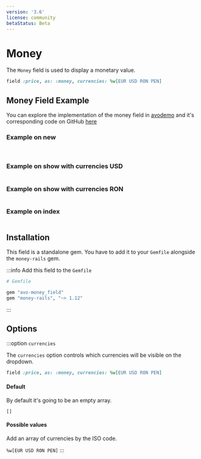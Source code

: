 ```yaml
---
version: '3.6'
license: community
betaStatus: Beta
---
```


# Money

The `Money` field is used to display a monetary value.

```ruby
field :price, as: :money, currencies: %w[EUR USD RON PEN]
```
## Money Field Example

You can explore the implementation of the money field in [avodemo](https://main.avodemo.com/avo/resources/products/new) and it's corresponding code on GitHub [here](https://github.com/avo-hq/main.avodemo.com/blob/main/app/avo/resources/product.rb)

### Example on new

<img :src="('/assets/img/money-field.png')" class="border mb-4" />

<img :src="('/assets/img/money-field2.png')" class="border mb-4" />

### Example on show with currencies USD

<img :src="('/assets/img/money-field-show.png')" class="border mb-4" />

### Example on show with currencies RON

<img :src="('/assets/img/money-field-show-lei.png')" class="border mb-4" />

### Example on index

<img :src="('/assets/img/money-field-index.png')" class="border mb-4" />

## Installation

This field is a standalone gem.
You have to add it to your `Gemfile` alongside the `money-rails` gem.

:::info Add this field to the `Gemfile`
```ruby
# Gemfile

gem "avo-money_field"
gem "money-rails", "~> 1.12"
```
:::

## Options

:::option `currencies`

The `currencies` option controls which currencies will be visible on the dropdown.


```ruby
field :price, as: :money, currencies: %w[EUR USD RON PEN]
```

#### Default

By default it's going to be an empty array.

`[]`

#### Possible values

Add an array of currencies by the ISO code.

`%w[EUR USD RON PEN]`
:::
